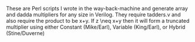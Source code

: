 These are Perl scripts I wrote in the way-back-machine and generate
array and dadda multipliers for any size in Verilog.  They require
tadders.v and also require the product to be x+y.  If z \neq x+y then
it will form a truncated multiplier using either Constant (Mike/Earl),
Variable (King/Earl), or Hybrid (Stine/Duverne)
